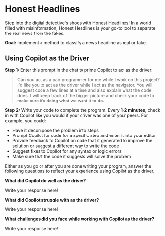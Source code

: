 # Honest Headlines

Step into the digital detective's shoes with Honest Headlines! In a world filled with misinformation, Honest Headlines is your go-to tool to separate the real news from the fakes.

**Goal:** Implement a method to classify a news headline as real or fake.

## Using Copilot as the Driver

**Step 1:** Enter this prompt in the chat to prime Copilot to act as the driver:

> Can you act as a pair programmer for me while I work on this project? I'd like you to act as the driver while I act as the navigator. You will suggest code a few lines at a time and also explain what the code does. I will keep track of the bigger picture and check your code to make sure it’s doing what we want it to do.

**Step 2:** Write your code to complete the program. Every **1-2 minutes**, check in with Copilot like you would if your driver was one of your peers. For example, you could:

   * Have it decompose the problem into steps
   * Prompt Copilot for code for a specific step and enter it into your editor
   * Provide feedback to Copilot on code that it generated to improve the solution or suggest a different way to write the code
   * Suggest fixes to Copilot for any syntax or logic errors
   * Make sure that the code it suggests will solve the problem

Either as you go or after you are done writing your program, answer the following questions to reflect your experience using Copilot as the driver.

**What did Copilot do well as the driver?**

Write your response here!

**What did Copilot struggle with as the driver?**

Write your response here!

**What challenges did you face while working with Copilot as the driver?**

Write your response here!
